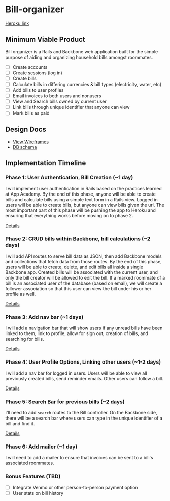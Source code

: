 # Bill-organizer

[Heroku link][heroku]

[heroku]: TODO

## Minimum Viable Product
Bill organizer is a Rails and Backbone web application built for the simple purpose of aiding and organizing household bills amongst roommates.

<!-- This is a Markdown checklist. Use it to keep track of your progress! -->

- [ ] Create accounts
- [ ] Create sessions (log in)
- [ ] Create bills
- [ ] Calculate bills in differing currencies & bill types    (electricity, water, etc)
- [ ] Add bills to user profiles
- [ ] Email invoices to both users and nonusers
- [ ] View and Search bills owned by current user
- [ ] Link bills through unique identifier that anyone can view
- [ ] Mark bills as paid

## Design Docs
* [View Wireframes][views]
* [DB schema][schema]

[views]: ./docs/views.md
[schema]: ./docs/schema.md

## Implementation Timeline

### Phase 1: User Authentication, Bill Creation (~1 day)
I will implement user authentication in Rails based on the practices learned at
App Academy. By the end of this phase, anyone will be able to create bills and calculate bills using
a simple text form in a Rails view. Logged in users will be able to create bills, but anyone can view bills given the url. The most important part of this phase will
be pushing the app to Heroku and ensuring that everything works before moving on
to phase 2.

[Details][phase-one]

### Phase 2: CRUD bills within Backbone, bill calculations (~2 days)
I will add API routes to serve bill data as JSON, then add Backbone
models and collections that fetch data from those routes. By the end of this
phase, users will be able to create, delete, and edit bills all
inside a single Backbone app. Created bills will be associated with the current user, and only the bill creator will be allowed to edit the bill. If a marked roommate of a bill is an associated user of the database (based on email), we will create a follower association so that this user can view the bill under his or her profile as well.

[Details][phase-two]

### Phase 3: Add nav bar (~1 days)
I will add a navigation bar that will show users if any unread bills have been linked to them, link to profile, allow for sign out, creation of bills, and searching for bills.

[Details][phase-three]

### Phase 4: User Profile Options, Linking other users (~1-2 days)
I will add a nav bar for logged in users. Users will be able to view all previously created bills, send reminder emails. Other users can follow a bill.

[Details][phase-four]

### Phase 5: Search Bar for previous bills (~2 days)
I'll need to add `search` routes to the Bill controller. On the
Backbone side, there will be a search bar where users can type in the unique identifier of a bill and find it.

[Details][phase-five]

### Phase 6: Add mailer (~1 day)
I will need to add a mailer to ensure that invoices can be sent to a bill's associated roommates.

### Bonus Features (TBD)
- [ ] Integrate Venmo or other person-to-person payment option
- [ ] User stats on bill history

[phase-one]: ./docs/phases/phase1.md
[phase-two]: ./docs/phases/phase2.md
[phase-three]: ./docs/phases/phase3.md
[phase-four]: ./docs/phases/phase4.md
[phase-five]: ./docs/phases/phase5.md
